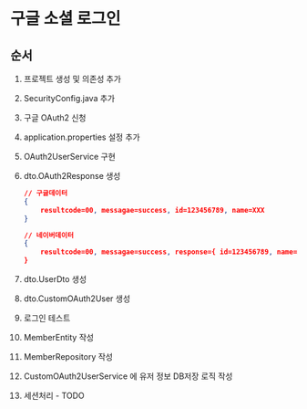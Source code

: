 # 구글 소셜 로그인

## 순서
1. 프로젝트 생성 및 의존성 추가
2. SecurityConfig.java 추가
3. 구글 OAuth2 신청
4. application.properties 설정 추가
5. OAuth2UserService 구현
6. dto.OAuth2Response 생성

    ```json
    // 구글데이터 
    {
        resultcode=00, messagae=success, id=123456789, name=XXX
    }

    // 네이버데이터 
    { 
        resultcode=00, messagae=success, response={ id=123456789, name=XXX }
    }
    ```

7. dto.UserDto 생성
8. dto.CustomOAuth2User 생성
9. 로그인 테스트
10. MemberEntity 작성
11. MemberRepository 작성
12. CustomOAuth2UserService 에 유저 정보 DB저장 로직 작성

13. 세션처리 - TODO